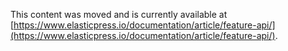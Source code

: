 This content was moved and is currently available at [https://www.elasticpress.io/documentation/article/feature-api/](https://www.elasticpress.io/documentation/article/feature-api/).